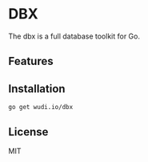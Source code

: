 # DBX
The dbx is a full database toolkit for Go.

## Features

## Installation

	go get wudi.io/dbx
  
## License

 MIT
